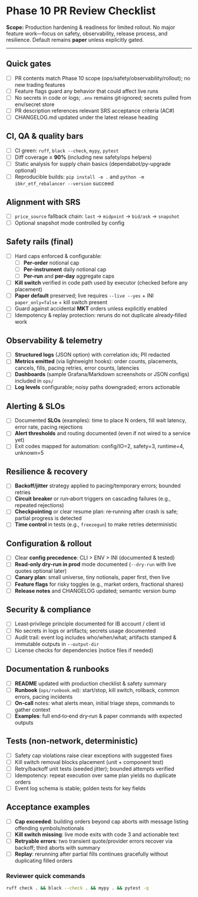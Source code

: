 # Phase 10 PR Review Checklist

**Scope:** Production hardening & readiness for limited rollout. No major feature work—focus on safety, observability, release process, and resilience. Default remains **paper** unless explicitly gated.

---

## Quick gates
- [ ] PR contents match Phase 10 scope (ops/safety/observability/rollout); no new trading features
- [ ] Feature flags guard any behavior that could affect live runs
- [ ] No secrets in code or logs; `.env` remains git‑ignored; secrets pulled from env/secret store
- [ ] PR description references relevant SRS acceptance criteria (AC#)
- [ ] CHANGELOG.md updated under the latest release heading

## CI, QA & quality bars
- [ ] CI green: `ruff`, `black --check`, `mypy`, `pytest`
- [ ] Diff coverage ≥ **90%** (including new safety/ops helpers)
- [ ] Static analysis for supply chain basics (dependabot/py-upgrade optional)
- [ ] Reproducible builds: `pip install -e .` and `python -m ibkr_etf_rebalancer --version` succeed

## Alignment with SRS
- [ ] `price_source` fallback chain: `last` → `midpoint` → `bid/ask` → `snapshot`
- [ ] Optional snapshot mode controlled by config

## Safety rails (final)
- [ ] Hard caps enforced & configurable:
  - [ ] **Per-order** notional cap
  - [ ] **Per-instrument** daily notional cap
  - [ ] **Per-run** and **per-day** aggregate caps
- [ ] **Kill switch** verified in code path used by executor (checked before any placement)
- [ ] **Paper default** preserved; live requires `--live --yes` + INI `paper_only=false` + kill switch present
- [ ] Guard against accidental **MKT** orders unless explicitly enabled
- [ ] Idempotency & replay protection: reruns do not duplicate already‑filled work

## Observability & telemetry
- [ ] **Structured logs** (JSON option) with correlation ids; PII redacted
- [ ] **Metrics emitted** (via lightweight hooks): order counts, placements, cancels, fills, pacing retries, error counts, latencies
- [ ] **Dashboards** (sample Grafana/Markdown screenshots or JSON configs) included in `ops/`
- [ ] **Log levels** configurable; noisy paths downgraded; errors actionable

## Alerting & SLOs
- [ ] Documented **SLOs** (examples): time to place N orders, fill wait latency, error rate, pacing rejections
- [ ] **Alert thresholds** and routing documented (even if not wired to a service yet)
- [ ] Exit codes mapped for automation: config/IO=2, safety=3, runtime=4, unknown=5

## Resilience & recovery
- [ ] **Backoff/jitter** strategy applied to pacing/temporary errors; bounded retries
- [ ] **Circuit breaker** or run‑abort triggers on cascading failures (e.g., repeated rejections)
- [ ] **Checkpointing** or clear resume plan: re‑running after crash is safe; partial progress is detected
- [ ] **Time control** in tests (e.g., `freezegun`) to make retries deterministic

## Configuration & rollout
- [ ] Clear **config precedence**: CLI > ENV > INI (documented & tested)
- [ ] **Read‑only dry‑run in prod** mode documented (`--dry-run` with live quotes optional later)
- [ ] **Canary plan**: small universe, tiny notionals, paper first, then live
- [ ] **Feature flags** for risky toggles (e.g., market orders, fractional shares)
- [ ] **Release notes** and CHANGELOG updated; semantic version bump

## Security & compliance
- [ ] Least‑privilege principle documented for IB account / client id
- [ ] No secrets in logs or artifacts; secrets usage documented
- [ ] Audit trail: event log includes who/when/what; artifacts stamped & immutable outputs in `--output-dir`
- [ ] License checks for dependencies (notice files if needed)

## Documentation & runbooks
- [ ] **README** updated with production checklist & safety summary
- [ ] **Runbook** (`ops/runbook.md`): start/stop, kill switch, rollback, common errors, pacing incidents
- [ ] **On‑call** notes: what alerts mean, initial triage steps, commands to gather context
- [ ] **Examples**: full end‑to‑end dry‑run & paper commands with expected outputs

## Tests (non‑network, deterministic)
- [ ] Safety cap violations raise clear exceptions with suggested fixes
- [ ] Kill switch removal blocks placement (unit + component test)
- [ ] Retry/backoff unit tests (seeded jitter); bounded attempts verified
- [ ] Idempotency: repeat execution over same plan yields no duplicate orders
- [ ] Event log schema is stable; golden tests for key fields

## Acceptance examples
- [ ] **Cap exceeded**: building orders beyond cap aborts with message listing offending symbols/notionals
- [ ] **Kill switch missing**: live mode exits with code 3 and actionable text
- [ ] **Retryable errors**: two transient quote/provider errors recover via backoff; third aborts with summary
- [ ] **Replay**: rerunning after partial fills continues gracefully without duplicating filled orders

### Reviewer quick commands
```bash
ruff check . && black --check . && mypy . && pytest -q
```
